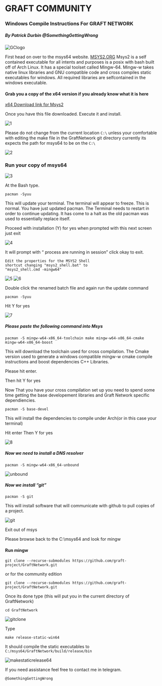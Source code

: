 
# GRAFT COMMUNITY
### Windows Compile Instructions For GRAFT NETWORK
##### By Patrick Durbin @SomethingGettingWrong
![GClogo](windows-compile-images/GClogo.jpg)

First head on over to the msys64 website. [MSYS2.ORG](https://www.msys2.org/)
Msys2 is a self contained executable for all intents and purposes is a posix with
bash built off of Arch Linux. It has a special toolset called Mingw-64. Mingw-w
takes native linux libraries and GNU compatible code and cross compiles static
executables for windows. All required libraries are selfcontained in the windows
executable.

#### Grab you a copy of the x64 version if you already know what it is here

[x64 Download link for Msys2](http://repo.msys2.org/distrib/x86_64/msys2-x86_64-20180531.exe)


Once you have this file downloaded. Execute it and install.

![1](windows-compile-images/1.jpg)

Please do not change from the current location `C:\` unless your comfortable with
editing the make file in the GraftNetwork git directory currently its expects the
path for msys64 to be on the `C:\`

![2](windows-compile-images/2.jpg)
### Run your copy of msys64

![3](windows-compile-images/3.jpg)

At the Bash type.
```
pacman -Syuu
```

This will update your terminal. The terminal will appear to freeze. This is normal. You have
just updated pacman. The Terminal needs to restart in order to continue updating. It has 
come to a halt as the old pacman was used to essentially replace itself.

Proceed with installation (Y) for yes when prompted with this next screen just exit


![4](windows-compile-images/4.jpg)

It will prompt with “ process are running in session” click okay to exit.

```
Edit the properties for the MSYS2 Shell
shortcut changing "msys2_shell.bat" to
"msys2_shell.cmd -mingw64"
```
![5](windows-compile-images/5.jpg)
![6](windows-compile-images/6.jpg)

Double click the renamed batch file and again run the update command
```
pacman -Syuu
```
Hit Y for yes

![7](windows-compile-images/7.jpg)


##### Please paste the following command into Msys
```
pacman -S mingw-w64-x86_64-toolchain make mingw-w64-x86_64-cmake
mingw-w64-x86_64-boost
```
This will download the toolchain used for cross compilation. The
Cmake version used to generate a windows compatible mingw-w
cmake compile instructions and boost dependencies C++ Libraries.

Please hit
enter.

Then hit Y
for yes

Now That you have your cross compilation set up you need to
spend some time getting the base developement libraries and
Graft Network specific dependiencies.
```
pacman -S base-devel
```
This will install the dependencies to compile under Arch(or in
this case your terminal)

Hit enter Then Y for yes

![8](windows-compile-images/8.jpg)

##### Now we need to install a DNS resolver
```
pacman -S mingw-w64-x86_64-unbound
```
![unbound](windows-compile-images/unbound.jpg)

##### Now we install “git”
```
pacman -S git
```
This will install software that will communicate with github to pull
copies of a project.

![git](windows-compile-images/git.jpg)

Exit out of msys

Please browse back to the C:\msys64 and look for mingw

#### Run mingw
```
git clone --recurse-submodules https://github.com/graft-project/GraftNetwork.git
```
or for the community edition
```
git clone --recurse-submodules https://github.com/graft-project/GraftNetwork.git
```
Once its done type (this will put you in the current directory of
GraftNetwork)

`cd GraftNetwork`

![gitclone](windows-compile-images/gitclone.jpg)

Type
```
make release-static-win64
```
It should compile the static executables to
`C:/msys64/GraftNetwork/build/release/bin`

![makestaticrelease64](windows-compile-images/makestaticrelease64.jpg)

If you need assistance feel free to contact me in telegram.

`@SomethingGettingWrong`


